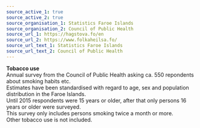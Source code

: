 ```yaml
---
source_active_1: true
source_active_2: true
source_organisation_1: Statistics Faroe Islands
source_organisation_2: Council of Public Health
source_url_1: https://hagstova.fo/en
source_url_2: https://www.folkaheilsa.fo/
source_url_text_1: Statistics Faroe Islands
source_url_text_2: Council of Public Health
---
```

**Tobacco use**  
Annual survey from the Council of Public Health asking ca. 550 repondents about smoking habits etc.  
Estimates have been standardised with regard to age, sex and population distribution in the Faroe Islands.  
Until 2015 respondents were 15 years or older, after that only persons 16 years or older were surveyed.  
This survey only includes persons smoking twice a month or more.  
Other tobacco use is not included.
